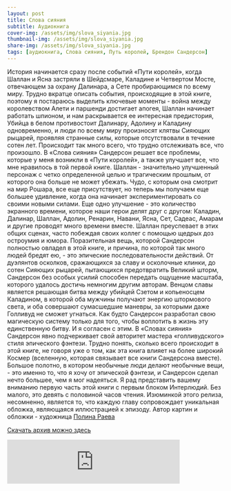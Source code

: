 ```yaml
---
layout: post
title: Слова сияния
subtitle: Аудиокнига
cover-img: /assets/img/slova_siyania.jpg
thumbnail-img: /assets/img/slova_siyania.jpg
share-img: /assets/img/slova_siyania.jpg
tags: [аудиокнига, Слова сияния, Путь королей, Брендон Сандерсон]
---
```


История начинается сразу после событий «Пути королей», когда Шаллан и Ясна застряли в Шейдсмаре, Каладине и Четвертом Мосте, отвечающем за охрану Далинара, а Сете пробирающимся по всему миру. Трудно вкратце описать события, происходящие в этой книге, поэтому я постараюсь выделить ключевые моменты - война между королевством Алети и паршенди достигает апогея, Шаллан начинает работать шпионом, и нам раскрывается ее интересная предистория, Убийца в белом противостоит Далинару, Адолину и Каладину одновременно, и люди по всему миру произносят клятвы Сияющих рыцарей, проявляя странные силы, которые отсутствовали в течение сотен лет. Происходит так много всего, что трудно отслеживать все, что произошло.
В «Слова сияния» Сандерсон решает все проблемы, которые у меня возникли в «Пути королей», а также улучшает все, что мне нравилось в той первой книге. Шаллан - значительно улучшенный персонаж с четко определенной целью и трагическим прошлым, от которого она больше не может убежать. Чудо, с которым она смотрит на мир Рошара, все еще присутствует, но теперь мы получаем еще большее удивление, когда она начинает экспериментировать со своими новыми силами. Еще одно улучшение - это количество экранного времени, которое наши герои делят друг с другом: Каладин, Далинар, Шаллан, Адолин, Ренарин, Навани, Ясна, Сет, Садеас, Амарам и другие проводят много времени вместе. Шаллан преуспевает в этих общих сценах, часто побеждая своих коллег с помощью щедрых доз остроумия и юмора.
Поразительная вещь, которой Сандерсон полностью овладел в этой книге, и причина, по которой так много людей бредят ею, - это эпические последовательности действий. От дуэлянтов осколков, сражающихся за славу и осколочные клинки, до сотен Сияющих рыцарей, пытающихся предотвратить Великий шторм, Сандерсон без особых усилий способен передать ощущение масштаба, которого удалось достичь немногим другим авторам. Венцом славы является решающая битва между убийцей Сзетом и копьеносцем Каладином, в которой оба мужчины получают энергию штормового света, и оба совершают сумасшедшие маневры, за которыми даже Голливуд не сможет угнаться. Как будто Сандерсон разработал свою магическую систему только для того, чтобы воплотить в жизнь эту единственную битву. И я согласен с этим.
В «Словах сияния» Сандерсон явно подчеркивает свой авторитет мастера «голливудского» стиля эпического фэнтези. Трудно понять, сколько всего происходит в этой книге, не говоря уже о том, как эта книга влияет на более широкий Космер (вселенную, которая связывает все книги Сандерсона вместе). Большое полотно, в котором необычные люди делают необычные вещи, - это именно то, что я хочу от эпической фэнтези, и Сандерсон сделал нечто большее, чем я мог надеяться.
Я рад представить вашему вниманию первую часть этой книги с первым блоком Интерлюдий. Без малого, это девять с половиной часов чтения.
Изюминкой этого релиза, несомненно, является то, что каждую главу сопровождает уникальная обложка, являющаяся иллюстрацией к эпизоду.
Автор картин и обложки - художница [Полина Раева](https://www.behance.net/raraevapolin6961)

[Скачать архив можно здесь](https://mega.nz/file/IN9nRADJ#1Ipu4PTS4dmPat6L911qKFTZoApfwpM5lZu8qDYRR2M)


<iframe src="https://anchor.fm/denis-korableff5/embed/episodes/ep-e11rq1a" height="102px" width="400px" frameborder="0" scrolling="no"></iframe>
